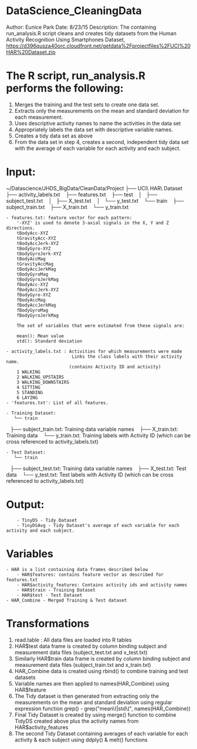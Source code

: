 # DataScience_CleaningData
Author: Eunice Park
Date:   8/23/15
Description: The containing run_analysis.R script cleans and creates tidy datasets from the Human Activity Recognition Using Smartphones Dataset,  https://d396qusza40orc.cloudfront.net/getdata%2Fprojectfiles%2FUCI%20HAR%20Dataset.zip

# The R script, run_analysis.R performs the following:
1. Merges the training and the test sets to create one data set.
2. Extracts only the measurements on the mean and standard deviation for each measurement. 
3. Uses descriptive activity names to name the activities in the data set
4. Appropriately labels the data set with descriptive variable names. 
5. Creates a tidy data set as above
6. From the data set in step 4, creates a second, independent tidy data set with the average of each variable for each activity and each subject.

# Input:
~/Datascience/JHDS_BigData/CleanData/Project
├── UCI\ HAR\ Dataset
    ├── activity_labels.txt
    ├── features.txt
    ├── test
    │   ├── subject_test.txt
    │   ├── X_test.txt
    │   └── y_test.txt
    └── train
        ├── subject_train.txt
        ├── X_train.txt
        └── y_train.txt
	  
	- features.txt: feature vector for each pattern:
		'-XYZ' is used to denote 3-axial signals in the X, Y and Z directions.
		tBodyAcc-XYZ
		tGravityAcc-XYZ
		tBodyAccJerk-XYZ
		tBodyGyro-XYZ
		tBodyGyroJerk-XYZ
		tBodyAccMag
		tGravityAccMag
		tBodyAccJerkMag
		tBodyGyroMag
		tBodyGyroJerkMag
		fBodyAcc-XYZ
		fBodyAccJerk-XYZ
		fBodyGyro-XYZ
		fBodyAccMag
		fBodyAccJerkMag
		fBodyGyroMag
		fBodyGyroJerkMag

		The set of variables that were estimated from these signals are: 

		mean(): Mean value
		std(): Standard deviation

	- activity_labels.txt : Activities for which measurements were made 
							 Links the class labels with their activity name.
							(contains Activity ID and activity)
		1 WALKING
		2 WALKING_UPSTAIRS
		3 WALKING_DOWNSTAIRS
		4 SITTING
		5 STANDING
		6 LAYING
	- 'features.txt': List of all features.

	- Training Dataset: 
	   └── train
        ├── subject_train.txt: Training data variable names
        ├── X_train.txt:  Training data
        └── y_train.txt:  Training labels with Activity ID (which can be cross referenced to activity_labels.txt)

	- Test Dataset: 
	   └── train
        ├── subject_test.txt: Training data variable names
        ├── X_test.txt:  Test data
        └── y_test.txt:  Test labels with Activity ID (which can be cross referenced to activity_labels.txt)

# Output:  
		- TinyDS - Tidy Dataset 
		- TinyDSAvg - Tidy Dataset's average of each variable for each activity and each subject.


# Variables
	- HAR is a list containing data frames described below
		- HAR$features: contains feature vector as described for features.txt
		- HAR$activity_features: Contains activity ids and activity names
		- HAR$train - Training Dataset
		- HAR$test - Test Dataset
	- HAR_Combine - Merged Training & Test dataset

# Transformations
1.  read.table : All data files are loaded into R tables
2.  HAR$test data frame is created by column binding subject and measurement data files (subject_test.txt and x_test.txt)
3.  Similarly HAR$train data frame is created by column binding subject and measurement data files (subject_train.txt and x_train.txt)
4.  HAR_Combine data is created using rbind() to combine training and test datasets
5.  Variable names are then applied to names(HAR_Combine) using HAR$feature
6.  The Tidy dataset is then generated from extracting only the measurements on the mean and standard deviation using regular expression function grep() -  grep("mean\\(|std\\(", names(HAR_Combine))
7.  Final Tidy Dataset is created by using merge() function to combine TidyDS created above plus the activity names from HAR$activity_features
8.  The second Tidy Dataset containing averages of each variable for each activity  & each subject using ddply() & melt() functions
